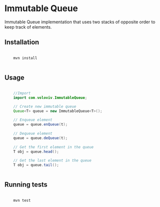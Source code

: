 # Immutable Queue

Immutable Queue implementation that uses two stacks of opposite order to keep track of elements.

## Installation 

```bash
	
	mvn install
	
```

## Usage 

```java
	
	//Import
	import com.voloviv.ImmutableQueue;

	// Create new immutable queue
	Queue<T> queue = new ImmutableQueue<T>();
	
	// Enqueue element
	queue = queue.enQueue(t);
	
	// Dequeue element
	queue = queue.deQueue(t);
	
	// Get the first element in the queue
	T obj = queue.head();
	
	// Get the last element in the queue
	T obj = queue.tail();
	 
```
    
## Running tests 

```bash
	
	mvn test
	
```

